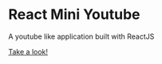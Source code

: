 # React Mini Youtube

A youtube like application built with ReactJS

[Take a look!](https://jrmatos.github.io/react-mini-youtube/)
